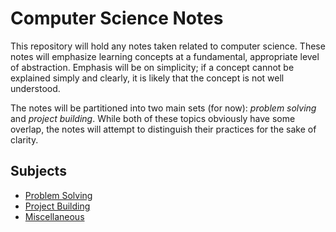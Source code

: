 # Computer Science Notes

This repository will hold any notes taken related to computer science. These notes will emphasize learning concepts at a fundamental, appropriate level of abstraction. Emphasis will be on simplicity; if a concept cannot be explained simply and clearly, it is likely that the concept is not well understood.

The notes will be partitioned into two main sets (for now): *problem solving* and *project building*. While both of these topics obviously have some overlap, the notes will attempt to distinguish their practices for the sake of clarity.

## Subjects

* [Problem Solving](problem-solving)
* [Project Building](project-building)
* [Miscellaneous](miscellaneous)